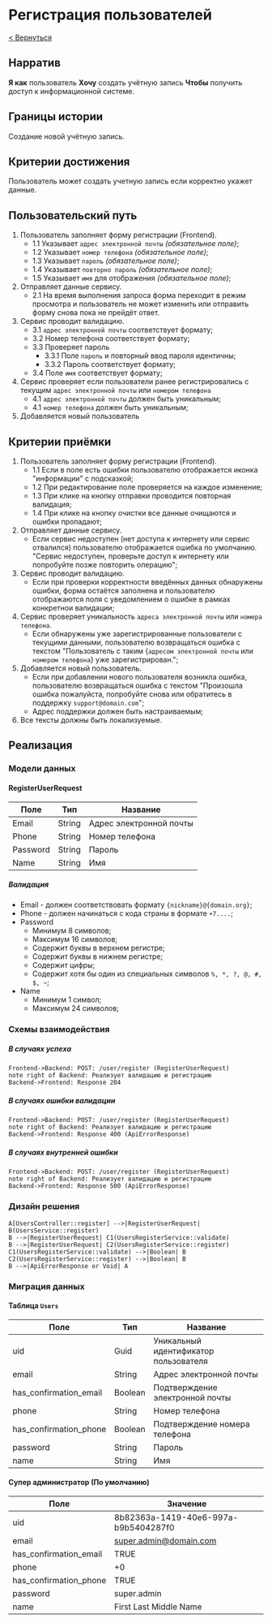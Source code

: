 # Регистрация пользователей

[< Вернуться](./README.md)

## Нарратив

**Я как** пользователь **Хочу** создать учётную запись **Чтобы** получить доступ к информационной системе.

## Границы истории

Создание новой учётную запись.

## Критерии достижения

Пользователь может создать учетную запись если корректно укажет данные.

## Пользовательский путь

1. Пользователь заполняет форму регистрации (Frontend).
    - 1.1 Указывает `адрес электронной почты` _(обязательное поле)_;
    - 1.2 Указывает `номер телефона` _(обязательное поле)_;
    - 1.3 Указывает `пароль` _(обязательное поле)_;
    - 1.4 Указывает `повторно пароль` _(обязательное поле)_;
    - 1.5 Указывает `имя` для отображения _(обязательное поле)_;
2. Отправляет данные сервису.
    - 2.1 На время выполнения запроса форма переходит в режим просмотра и пользователь не может изменить или отправить форму снова пока не прейдёт ответ.
3. Сервис проводит валидацию.
    - 3.1 `адрес электронной почты` соответствует формату;
    - 3.2 Номер телефона соответствует формату;
    - 3.3 Проверяет пароль
        - 3.3.1 Поле `пароль` и повторный ввод пароля идентичны;
        - 3.3.2 Пароль соответствует формату;
    - 3.4 Поле `имя` соответствует формату;
4. Сервис проверяет если пользователи ранее регистрировались с текущим `адрес электронной почты` или `номером телефона`
    - 4.1 `адрес электронной почты` должен быть уникальным;
    - 4.1 `номер телефона` должен быть уникальным;
5. Добавляется новый пользователь

## Критерии приёмки

1. Пользователь заполняет форму регистрации (Frontend).
    - 1.1 Если в поле есть ошибки пользователю отображается иконка "информации" с подсказкой;
    - 1.2 При редактирование поле проверяется на каждое изменение;
    - 1.3 При клике на кнопку отправки проводится повторная валидация;
    - 1.4 При клике на кнопку очистки все данные очищаются и ошибки пропадают;
2. Отправляет данные сервису.
    - Если сервис недоступен (нет доступа к интернету или сервис отвалился) пользователю отображается ошибка по умолчанию. "Сервис недоступен, проверьте доступ к интернету или попробуйте позже повторить операцию";
3. Сервис проводит валидацию.
    - Если при проверки корректности введённых данных обнаружены ошибки, форма остаётся заполнена и пользователю отображаются поля с уведомлением о ошибке в рамках конкретнои валидации;
4. Сервис проверяет уникальность `адреса электронной почты` или `номера телефона`.
    - Если обнаружены уже зарегистрированные пользователи с текущими данными, пользователю возвращаться ошибка с текстом "Пользователь с таким {`адресом электронной почты` или `номером телефона`} уже зарегистрирован.";
5. Добавляется новый пользователь.
    - Если при добавлении нового пользователя возникла ошибка, пользователю возвращаться ошибка с текстом "Произошла ошибка пожалуйста, попробуйте снова или обратитесь в поддержку `support@domain.com`";
    - Адрес поддержки должен быть настраиваемым;
6. Все тексты должны быть локализуемые.

## Реализация

### Модели данных

#### RegisterUserRequest

| Поле     | Тип    | Название                |
| -------- | ------ | ----------------------- |
| Email    | String | Адрес электронной почты |
| Phone    | String | Номер телефона          |
| Password | String | Пароль                  |
| Name     | String | Имя                     |
    
##### Валидация

- Email - должен соответствовать формату `{nickname}@{domain.org}`;
- Phone - должен начинаться с кода страны в формате `+7....`;
- Password
    - Минимум 8 символов;
    - Максимум 16 символов;
    - Содержит буквы в верхнем регистре;
    - Содержит буквы в нижнем регистре;
    - Содержит цифры;
    - Содержит хотя бы один из специальных символов `%, *, ?, @, #, $, ~`;
- Name
    - Минимум 1 символ;
    - Максимум 24 символов;

### Схемы взаимодействия

##### В случаях успеха

```sequence-diagrams
Frontend->Backend: POST: /user/register (RegisterUserRequest)
note right of Backend: Реализует валидацию и регистрацию
Backend->Frontend: Response 204
```

##### В случаях ошибки валидации

```sequence-diagrams
Frontend->Backend: POST: /user/register (RegisterUserRequest)
note right of Backend: Реализует валидацию и регистрацию
Backend->Frontend: Response 400 (ApiErrorResponse)
```

##### В случаях внутренней ошибки

```sequence-diagrams
Frontend->Backend: POST: /user/register (RegisterUserRequest)
note right of Backend: Реализует валидацию и регистрацию
Backend->Frontend: Response 500 (ApiErrorResponse)
```

### Дизайн решения

```flowchart
A[UsersController::register] -->|RegisterUserRequest| B(UsersService::register)
B -->|RegisterUserRequest| C1(UsersRegisterService::validate)
B -->|RegisterUserRequest| C2(UsersRegisterService::register)
C1(UsersRegisterService::validate) -->|Boolean| B
C2(UsersRegisterService::register) -->|Boolean| B
B -->|ApiErrorResponse or Void| A
```

### Миграция данных

#### Таблица `Users`

| Поле                   | Тип     | Название                              |
| ---------------------- | ------- | ------------------------------------- |
| uid                    | Guid    | Уникальный идентификатор пользователя |
| email                  | String  | Адрес электронной почты               |
| has_confirmation_email | Boolean | Подтверждение электронной почты       |
| phone                  | String  | Номер телефона                        |
| has_confirmation_phone | Boolean | Подтверждение номера телефона         |
| password               | String  | Пароль                                |
| name                   | String  | Имя                                   |

#### Супер администратор (По умолчанию)

| Поле                   | Значение                             |
| ---------------------- | ------------------------------------ |
| uid                    | 8b82363a-1419-40e6-997a-b9b5404287f0 |
| email                  | super.admin@domain.com               |
| has_confirmation_email | TRUE                                 |
| phone                  | +0                                   |
| has_confirmation_phone | TRUE                                 |
| password               | super.admin                          |
| name                   | First Last Middle Name               |